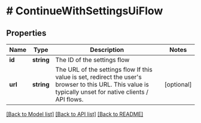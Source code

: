 # # ContinueWithSettingsUiFlow

## Properties

Name | Type | Description | Notes
------------ | ------------- | ------------- | -------------
**id** | **string** | The ID of the settings flow |
**url** | **string** | The URL of the settings flow  If this value is set, redirect the user&#39;s browser to this URL. This value is typically unset for native clients / API flows. | [optional]

[[Back to Model list]](../../README.md#models) [[Back to API list]](../../README.md#endpoints) [[Back to README]](../../README.md)
